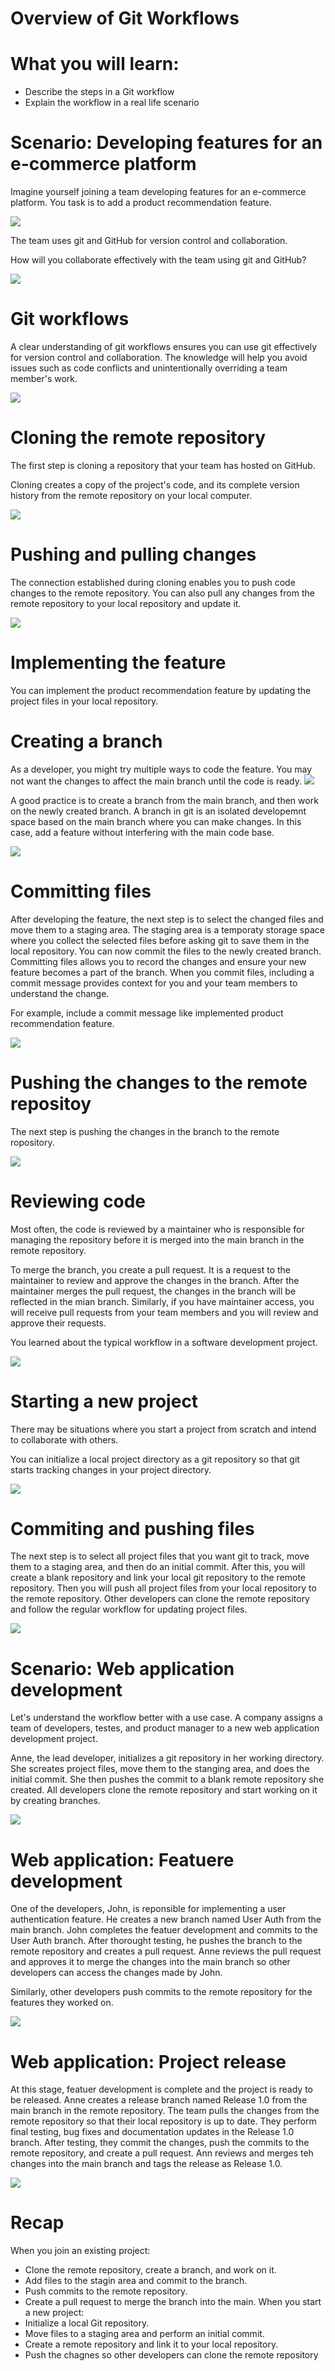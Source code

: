 # Overview of Git Workflows

# What you will learn:
- Describe the steps in a Git workflow
- Explain the workflow in a real life scenario

# Scenario: Developing features for an e-commerce platform

Imagine yourself joining a team developing features for an e-commerce platform. You task is to add a product recommendation feature. 

![](./image/Lesson_2_1_1/pic01.png)

The team uses git and GitHub for version control and collaboration. 

How will you collaborate effectively with the team using git and GitHub?

![](./image/Lesson_2_1_1/pic02.png)

# Git workflows

 A clear understanding of git workflows ensures you can use git effectively for version control and collaboration. The knowledge will help you avoid issues such as code conflicts and unintentionally overriding a team member's work. 
 
 ![](./image/Lesson_2_1_1/pic03.png)

# Cloning the remote repository

 The first step is cloning a repository that your team has hosted on GitHub.

Cloning creates a copy of the project's code, and its complete version history from the remote repository on your local computer. 

![](./image/Lesson_2_1_1/pic04.png)

# Pushing and pulling changes

The connection established during cloning enables you to push code changes to the remote repository. You can also pull any changes from the remote repository to your local repository and update it.

![](./image/Lesson_2_1_1/pic05.png)

# Implementing the feature

You can implement the product recommendation feature by updating the project files in your local repository.

# Creating a branch

As a developer, you might try multiple ways to code the feature. You may not want the changes to affect the main branch until the code is ready.
![](./image/Lesson_2_1_1/pic06.png)

 A good practice is to create a branch from the main branch, and then work on the newly created branch. A branch in git is an isolated developemnt space based on the main branch where you can make changes. In this case, add a feature without interfering with the main code base.
 
 ![](./image/Lesson_2_1_1/pic07.png)

# Committing files 

  After developing the feature, the next step is to select the changed files and move them to a staging area. The staging area is a temporaty storage space where you collect the selected files before asking git to save them in the local repository. You can now commit the files to the newly created branch. Committing files allows you to record the changes and ensure your new feature becomes a part of the branch. When you commit files, including a commit message provides context for you and your team members to understand the change.

  For example, include a commit message like implemented product recommendation feature.
  
   ![](./image/Lesson_2_1_1/pic08.png)

# Pushing the changes to the remote repositoy

The next step is pushing the changes in the branch to the remote ropository.

   ![](./image/Lesson_2_1_1/pic09.png)

# Reviewing code 

 Most often, the code is reviewed by a maintainer who is responsible for managing the repository before it is merged into the main branch in the remote repository.

To merge the branch, you create a pull request. It is a request to the maintainer to review and approve the changes in the branch. After the maintainer merges the pull request, the changes in the branch will be reflected in the mian branch. Similarly, if you have maintainer access, you will receive pull requests from your team members and you will review and approve their requests. 

You learned about the typical workflow in a software development project.

   ![](./image/Lesson_2_1_1/pic10.png)

# Starting a new project
 
 There may be situations where you start a project from scratch and intend to collaborate with others. 

 You can initialize a local project directory as a git repository so that git starts tracking changes in your project directory.

![](./image/Lesson_2_1_1/pic11.png)

# Commiting and pushing files

The next step is to select all project files that you want git to track, move them to a staging area, and then do an initial commit. After this, you will create a blank repository and link your local git repository to the remote repository. Then you will push all project files from your local repository to the remote repository. Other developers can clone the remote repository and follow the regular workflow for updating project files. 

![](./image/Lesson_2_1_1/pic12.png)

# Scenario: Web application development

Let's understand the workflow better with a use case. A company assigns a team of developers, testes, and product manager to a new web application development project. 

Anne, the lead developer, initializes a git repository in her working directory. She screates project files, move them to the stanging area, and does the initial commit. She then pushes the commit to a blank remote repository she created. All developers clone the remote repository and start working on it by creating branches. 

![](./image/Lesson_2_1_1/pic13.png)

# Web application: Featuere development 

One of the developers, John, is reponsible for implementing a user authentication feature. He creates a new branch named User Auth from the main branch. John completes the featuer development and commits to the User Auth branch. After thorought testing, he pushes the branch to the remote repository and creates a pull request. Anne reviews the pull request and approves it to merge the changes into the main branch so other developers can access the changes made by John. 

Similarly, other developers push commits to the remote repository for the features they worked on.

![](./image/Lesson_2_1_1/pic14.png)

# Web application: Project release

At this stage, featuer development is complete and the project is ready to be released. Anne creates a release branch named Release 1.0 from the main branch in the remote repository. The team pulls the changes from the remote repository so that their local repository is up to date. They perform final testing, bug fixes and documentation updates in the Release 1.0 branch. After testing, they commit the changes, push the commits to the remote repository, and create a pull request. Ann reviews and merges teh changes into the main branch and tags the release as Release 1.0.

![](./image/Lesson_2_1_1/pic15.png)

# Recap
When you join an existing project:
- Clone the remote repository, create a branch, and work on it. 
- Add files to the stagin area and commit to the branch. 
- Push commits to the remote repository. 
- Create a pull request to merge the branch into the main.
When you start a new project:
- Initialize a local Git repository.
- Move files to a staging area and perform an initial commit.
- Create a remote repository and link it to your local repository.
- Push the chagnes so other developers can clone the remote repository 